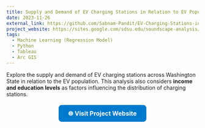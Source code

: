 ```yaml
---
title: Supply and Demand of EV Charging Stations in Relation to EV Population in Washington State
date: 2023-11-26
external_link: https://github.com/Sabnam-Pandit/EV-Charging-Stations-in-WA-state
project_website: https://sites.google.com/sdsu.edu/soundscape-analysis/home
tags:
  - Machine Learning (Regression Model)
  - Python
  - Tableau
  - Arc GIS
---
```


Explore the supply and demand of EV charging stations across Washington State in relation to the EV population. This analysis also considers **income and education levels** as factors influencing the distribution of charging stations.  

<!-- Separate button below the card -->
<p style="text-align:center; margin-top:20px;">
  <a href="https://sites.google.com/sdsu.edu/soundscape-analysis/home" target="_blank" style="display:inline-block;padding:12px 25px;background:#007ACC;color:#fff;font-weight:bold;border-radius:8px;text-decoration:none;font-size:1rem;">
    🌐 Visit Project Website
  </a>
</p>

<!--more-->

